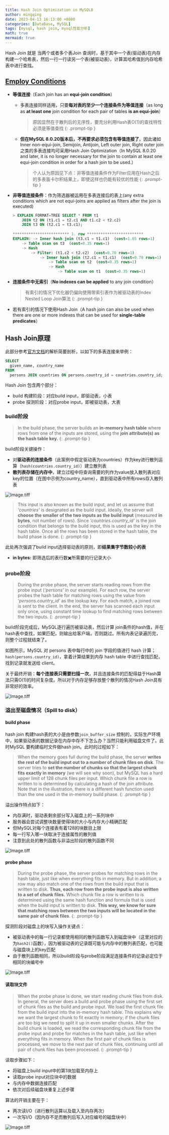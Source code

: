 ```yaml
---
title: Hash Join Optimization in MySQL8
author: mingqing
date: 2023-04-13 16:13:00 +0800
categories: [DataBase, MySQL]
tags: [mysql, hash join, mysql性能分析]
math: true
mermaid: true
---
```

Hash Join 就是 当两个或者多个表Join 查询时，基于其中一个表(驱动表)在内存构建一个哈希表，然后一行一行读另一个表(被驱动表)，计算其哈希值到内存哈希表中进行查找。

## [Employ Conditions](https://dev.mysql.com/doc/refman/8.0/en/hash-joins.html)

- **等值连接**（Each join has an **equi-join condition**）
   - 多表连接同样适用，只要**每对表的至少一个连接条件为等值连接**（as long as **at least one** join condition for each pair of tables **is an equi-join**）
        > 原因显然在于散列后的无序性，要充分利用Hash表O(1)的查找特性必须是等值查找
        {: .prompt-tip }

    - **但在MySQL 8.0.20版本后，不再要求必须包含有等值连接了**。因此诸如Inner non-equi-join, Semijoin, Antijoin, Left outer join, Right outer join之类的多表连接均可采用Hash Join Optimization（In MySQL 8.0.20 and later, it is no longer necessary for the join to contain at least one equi-join condition in order for a hash join to be used.）

        > 个人认为原因见下点：非等值连接条件作为Filter应用在Hash之后的多表笛卡尔积结果上，即使这样也仍能有较优的性能
        {: .prompt-tip }

- **非等值连接条件**：作为筛选器被运用在多表连接后的表上(any extra conditions which are not equi-joins are applied as filters after the join is executed)

    ```sql
    > EXPLAIN FORMAT=TREE SELECT * FROM t1
        JOIN t2 ON (t1.c1 = t2.c1 AND t1.c2 < t2.c2)
        JOIN t3 ON (t2.c1 = t3.c1);
        
    ************************* 1. row *************************
    EXPLAIN: -> Inner hash join (t3.c1 = t1.c1)  (cost=1.05 rows=1)
        -> Table scan on t3  (cost=0.35 rows=1)
        -> Hash
            -> Filter: (t1.c2 < t2.c2)  (cost=0.70 rows=1)
                -> Inner hash join (t2.c1 = t1.c1)  (cost=0.70 rows=1)
                    -> Table scan on t2  (cost=0.35 rows=1)
                    -> Hash
                        -> Table scan on t1  (cost=0.35 rows=1)
    ```

- **连接条件中无索引**（**No indexes can be applied** to any join condition）

    > 有索引的情况下优化器仍偏向使用带索引表作为被驱动表的Index Nested Loop Join算法
    {: .prompt-tip }

- 若有索引的情况下使用Hash Join（A hash join can also be used when there are one or more indexes that can be used for **single-table predicates**）

## Hash Join原理

此部分参考[官方文档](https://dev.mysql.com/blog-archive/hash-join-in-mysql-8/)的解析简要剖析，以如下的多表连接来举例：

```sql
SELECT
  given_name, country_name
FROM
  persons JOIN countries ON persons.country_id = countries.country_id;
```

Hash Join 包含两个部分：

- build 构建阶段：对应build input，即驱动表，小表
- probe 探测阶段：对应probe input，即被驱动表，大表

### build阶段

> In the build phase, the server builds an **in-memory hash table** where rows from one of the inputs are stored, using the **join attribute(s) as the hash table key.**
{: .prompt-tip }

build阶段关键操作：

- 对**驱动表的连接条件**（此案例中假定驱动表为countries）作为key进行散列运算（`hash(countries.country_id)`）建立散列表
- **散列表存储在内存中**，建立过程中将查询需要的列作为value放入散列表对应key的位置（在图中示例为country_name），直到驱动表中所有rows存入散列表

![Image.tiff](https://res.craft.do/user/full/5dbbba6d-7cd5-7f7a-23e0-93b375d4df25/doc/0421481B-0DA2-4C1E-A28D-8EBD158B4337/64FAACF0-6FFD-4604-BDEF-3E22C97DD4D5_2/5Y2Pa23RVjqu3MJoFFBcggxabWyxKYO2dyKQZXYDutAz/Image.tiff)

> This input is also known as the build input, and let us assume that *‘countries’* is designated as the build input. Ideally, the server will **choose the smaller of the two inputs as the build input** (measured **in bytes**, not number of rows). Since *‘countries.country_id’* is the join condition that belongs to the build input, this is used as the key in the hash table. Once all the rows has been stored in the hash table, the build phase is done.
{: .prompt-tip }

此处再次强调了build input选择驱动表的原则，即**结果集字节数较小的表**

- **in bytes:** 即筛选后的表行数✖️所需要的行记录大小

### probe阶段

> During the probe phase, the server starts reading rows from the probe input (*‘persons’* in our example). For each row, the server probes the hash table for matching rows using the value from *‘persons.country_id’* as the lookup key. For each match, a joined row is sent to the client. In the end, the server has scanned each input only once, using constant time lookup to find matching rows between the two inputs.
{: .prompt-tip }

build阶段完成后，MySQL逐行遍历被驱动表，然后计算 join条件的hash值，并在hash表中查找，如果匹配，则输出给客户端，否则跳过。所有内表记录遍历完，则整个过程就结束了。

如图所示，MySQL 对 persons 表中每行中的 join 字段的值进行 hash 计算；`hash(persons.country_id)`，拿着计算结果到内存 hash table 中进行查找匹配，找到记录就发送给 client。

关于最终开销：**每个连接表只需要扫描一次**，并且连接条件的匹配得益于Hash算法只需O(1)的时间复杂度。所以对于内存足够存放整个散列的情况Hash Join具有非常好的效率。

![Image.tiff](https://res.craft.do/user/full/5dbbba6d-7cd5-7f7a-23e0-93b375d4df25/doc/0421481B-0DA2-4C1E-A28D-8EBD158B4337/1C9F472E-4D27-4EE8-BC29-2EC901E405BF_2/9hezptv677rlvIqoPy5bM1xcmb7xCj1jC77fkCGAgN4z/Image.tiff)

### 溢出至磁盘情况（Spill to disk）

#### build phase

hash join 构建hash表的大小是由参数`join_buffer_size` 控制的，实际生产环境中，如果驱动表的数据记录在内存中存不下怎么办？当然只能利用磁盘文件了。此时MySQL 要构建临时文件做hash join。此时的过程如下：

> When the memory goes full during the build phase, the server **writes the rest of the build input out to a number of chunk files on disk**. The server tries to **set the number of chunks so that the largest chunk fits exactly in memory** (we will see why soon), but MySQL has a hard upper limit of 128 chunk files per input. Which chunk file a row is written to is determined by calculating a hash of the join attribute. Note that in the illustration, there is a different hash function used than the one used in the in-memory build phase.
{: .prompt-tip }

溢出操作特点如下：

- 内存满时，驱动表剩余部分写入磁盘上的一系列块中
- 服务器会尝试调整块数量使得块的大小与内存大小精确匹配
- 但MySQL对每个连接表有着128的块数目上限
- 每一行写入哪一块取决于连接属性的散列值
- 注意到此处的散列函数与非溢出阶段的散列函数不同

![Image.tiff](https://res.craft.do/user/full/5dbbba6d-7cd5-7f7a-23e0-93b375d4df25/doc/0421481B-0DA2-4C1E-A28D-8EBD158B4337/B56627C3-9AD8-4F47-85D0-55AC04F63A8F_2/6kWOurM9ODBikGIeEc2enWCyswEypyFkosVvRVYlozMz/Image.tiff)

#### probe phase

> During the probe phase, the server probes for matching rows in the hash table, just like when everything fits in memory. But in addition, a row may also match one of the rows from the build input that is written to disk. **Thus, each row from the probe input is also written to a set of chunk files.** Which chunk file a row is written to is determined using the same hash function and formula that is used when the build input is written to disk. **This way, we know for sure that matching rows between the two inputs will be located in the same pair of chunk files**.
{: .prompt-tip }

探测阶段对磁盘上的块写入操作关键点：

- 被驱动表中的每一行记录都使用相同的散列函数写入到磁盘块中（这里对应的为`hash2()`函数），因为被驱动表的记录既可能与内存中的散列表匹配，也可能与磁盘块上的key匹配
- 由于散列函数相同，所以build阶段与probe阶段满足连接条件的记录必定位于相同的块编号中

![Image.tiff](https://res.craft.do/user/full/5dbbba6d-7cd5-7f7a-23e0-93b375d4df25/doc/0421481B-0DA2-4C1E-A28D-8EBD158B4337/9D4070E3-9906-4B74-8E17-90E1B2663C72_2/4p52Wbx6g2nH5ePPkb7ePZuTVaQLcTzMwyxe5oyZIU8z/Image.tiff)

#### 读取块文件

> When the probe phase is done, we start reading chunk files from disk. In general, the server does a build and probe phase using the first set of chunk files as the build and probe input. We load the first chunk file from the build input into the in-memory hash table. This explains why we want the largest chunk to fit exactly in memory; if the chunk files are too big we need to split it up in even smaller chunks. After the build chunk is loaded, we read the corresponding chunk file from the probe input and probe for matches in the hash table, just like when everything fits in memory. When the first pair of chunk files is processed, we move to the next pair of chunk files, continuing until all pair of chunk files has been processed.
{: .prompt-tip }

读取步骤如下：

- 将磁盘上build input中的第1块加载至内存上
- 读取probe input对应块中的数据
- 与内存中数据连接匹配
- 依次对后续磁盘块重复上述步骤

算法的开销主要在于：

- 两次读I/O（进行散列运算以及载入至内存两次）
- 一次写I/O（因内存不足而散列后写入对应编号的磁盘块中）

![Image.tiff](https://res.craft.do/user/full/5dbbba6d-7cd5-7f7a-23e0-93b375d4df25/doc/0421481B-0DA2-4C1E-A28D-8EBD158B4337/4B3C061B-C8EC-4F7B-B91B-980D2DAE1548_2/V5oS447xWu3zy1kKHr8pGyywxBCy3buQlB74syyJgZIz/Image.tiff)

